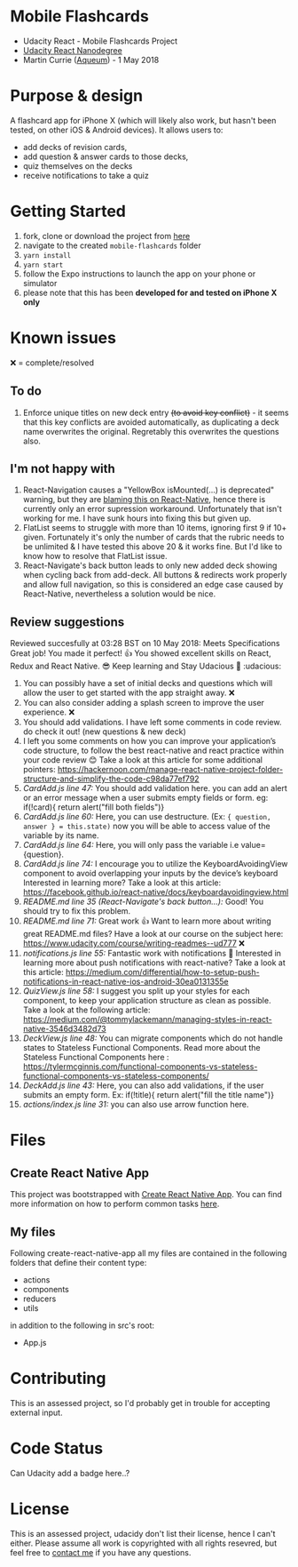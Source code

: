 # Mobile Flashcards

* Udacity React - Mobile Flashcards Project
* [Udacity React Nanodegree](https://eu.udacity.com/course/react-nanodegree--nd019)
* Martin Currie ([Aqueum](http://martin.aqueum.com)) - 1 May 2018

# Purpose & design

A flashcard app for iPhone X (which will likely also work, but hasn't been tested, on other iOS & Android devices). It allows users to:

* add decks of revision cards,
* add question & answer cards to those decks,
* quiz themselves on the decks
* receive notifications to take a quiz

# Getting Started

1.  fork, clone or download the project from [here](https://github.com/Aqueum/mobile-flashcards)
2.  navigate to the created `mobile-flashcards` folder
3.  `yarn install`
4.  `yarn start`
5.  follow the Expo instructions to launch the app on your phone or simulator
6.  please note that this has been **developed for and tested on iPhone X only**

# Known issues

:x: = complete/resolved

## To do

1.  Enforce unique titles on new deck entry ~~(to avoid key conflict)~~ - it seems that this key conflicts are avoided automatically, as duplicating a deck name overwrites the original. Regretably this overwrites the questions also.

## I'm not happy with

1.  React-Navigation causes a "YellowBox isMounted(...) is deprecated" warning, but they are [blaming this on React-Native](https://github.com/react-navigation/react-navigation/issues/3956#issuecomment-385568845), hence there is currently only an error supression workaround. Unfortunately that isn't working for me. I have sunk hours into fixing this but given up.
2.  FlatList seems to struggle with more than 10 items, ignoring first 9 if 10+ given. Fortunately it's only the number of cards that the rubric needs to be unlimited & I have tested this above 20 & it works fine. But I'd like to know how to resolve that FlatList issue.
3.  React-Navigate's back button leads to only new added deck showing when cycling back from add-deck. All buttons & redirects work properly and allow full navigation, so this is considered an edge case caused by React-Native, nevertheless a solution would be nice.

## Review suggestions

Reviewed succesfully at 03:28 BST on 10 May 2018:
Meets Specifications
Great job! You made it perfect! :+1:
You showed excellent skills on React, Redux and React Native. :sunglasses:
Keep learning and Stay Udacious :clap: :udacious:

1.  You can possibly have a set of initial decks and questions which will allow the user to get started with the app straight away. :x:
2.  You can also consider adding a splash screen to improve the user experience. :x:
3.  You should add validations. I have left some comments in code review. do check it out! (new questions & new deck)
4.  I left you some comments on how you can improve your application’s code structure, to follow the best react-native and react practice within your code review :blush:
    Take a look at this article for some additional pointers: https://hackernoon.com/manage-react-native-project-folder-structure-and-simplify-the-code-c98da77ef792
5.  _CardAdd.js line 47:_ You should add validation here. you can add an alert or an error message when a user submits empty fields or form.
    eg: if(!card){ return alert("fill both fields")}
6.  _CardAdd.js line 60:_ Here, you can use destructure. (Ex: `{ question, answer } = this.state)` now you will be able to access value of the variable by its name.
7.  _CardAdd.js line 64:_ Here, you will only pass the variable i.e value={question}.
8.  _CardAdd.js line 74:_ I encourage you to utilize the KeyboardAvoidingView component to avoid overlapping your inputs by the device’s keyboard
    Interested in learning more? Take a look at this article: https://facebook.github.io/react-native/docs/keyboardavoidingview.html
9.  _README.md line 35 (React-Navigate's back button...):_ Good! You should try to fix this problem.
10. _README.md line 71:_ Great work :+1: Want to learn more about writing great README.md files? Have a look at our course on the subject here: https://www.udacity.com/course/writing-readmes--ud777 :x:
11. _notifications.js line 55:_ Fantastic work with notifications :clap:
    Interested in learning more about push notifications with react-native? Take a look at this article: https://medium.com/differential/how-to-setup-push-notifications-in-react-native-ios-android-30ea0131355e
12. _QuizView.js line 58:_ I suggest you split up your styles for each component, to keep your application structure as clean as possible.
    Take a look at the following article: https://medium.com/@tommylackemann/managing-styles-in-react-native-3546d3482d73
13. _DeckView.js line 48:_ You can migrate components which do not handle states to Stateless Functional Components. Read more about the Stateless Functional Components here : https://tylermcginnis.com/functional-components-vs-stateless-functional-components-vs-stateless-components/
14. _DeckAdd.js line 43:_ Here, you can also add validations, if the user submits an empty form.
    Ex: if(!title){ return alert("fill the title name")}
15. _actions/index.js line 31:_ you can also use arrow function here.

# Files

## Create React Native App

This project was bootstrapped with [Create React Native App](https://github.com/react-community/create-react-native-app). You can find more information on how to perform common tasks [here](https://github.com/react-community/create-react-native-app/blob/master/README.md).

## My files

Following create-react-native-app all my files are contained in the following folders that define their content type:

* actions
* components
* reducers
* utils

in addition to the following in src's root:

* App.js

# Contributing

This is an assessed project, so I'd probably get in trouble for accepting external input.

# Code Status

Can Udacity add a badge here..?

# License

This is an assessed project, udacidy don't list their license, hence I can't either. Please assume all work is copyrighted with all rights resevred, but feel free to [contact me](http://www.aqueum.com/contact/)
if you have any questions.
